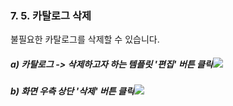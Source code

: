 ### 7. 5. 카탈로그 삭제

불필요한 카탈로그를 삭제할 수 있습니다.

##### a\) 카탈로그 -&gt; 삭제하고자 하는 템플릿 '편집' 버튼 클릭![](/assets/카탈로그배포.png)

##### 

##### b\) 화면 우측 상단 '삭제' 버튼 클릭![](/assets/카탈로그삭제.png)



